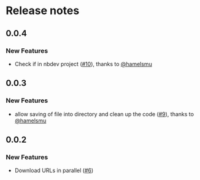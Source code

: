 # Release notes

<!-- do not remove -->

## 0.0.4

### New Features

- Check if in nbdev project ([#10](https://github.com/AnswerDotAI/llms-txt/pull/10)), thanks to [@hamelsmu](https://github.com/hamelsmu)


## 0.0.3

### New Features

- allow saving of file into directory and clean up the code ([#9](https://github.com/AnswerDotAI/llms-txt/pull/9)), thanks to [@hamelsmu](https://github.com/hamelsmu)


## 0.0.2

### New Features

- Download URLs in parallel ([#6](https://github.com/AnswerDotAI/llms-txt/issues/6))


